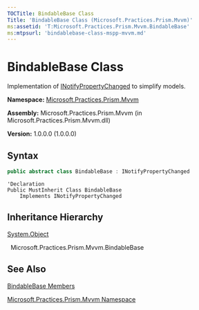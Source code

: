 ```yaml
---
TOCTitle: BindableBase Class
Title: 'BindableBase Class (Microsoft.Practices.Prism.Mvvm)'
ms:assetid: 'T:Microsoft.Practices.Prism.Mvvm.BindableBase'
ms:mtpsurl: 'bindablebase-class-mspp-mvvm.md'
---
```



# BindableBase Class

Implementation of [INotifyPropertyChanged](http://msdn.microsoft.com/en-us/library/ms133020) to simplify models.

**Namespace:** [Microsoft.Practices.Prism.Mvvm](mspp-mvvm-namespace.md)

**Assembly:** Microsoft.Practices.Prism.Mvvm (in Microsoft.Practices.Prism.Mvvm.dll)

**Version:** 1.0.0.0 (1.0.0.0)

## Syntax

```C#
public abstract class BindableBase : INotifyPropertyChanged
```

```VB
'Declaration
Public MustInherit Class BindableBase
	Implements INotifyPropertyChanged
```

## Inheritance Hierarchy

[System.Object](http://msdn.microsoft.com/en-us/library/e5kfa45b)

  Microsoft.Practices.Prism.Mvvm.BindableBase

## See Also

[BindableBase Members](bindablebase-members-mspp-mvvm.md)

[Microsoft.Practices.Prism.Mvvm Namespace](mspp-mvvm-namespace.md)